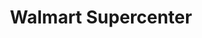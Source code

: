 ---
title: "Walmart Supercenter"
url: /aurora/walmart-supercenter-south-chambers-road/
shop: supermarket
---
